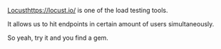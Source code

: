 [Locust](https://locust.io/)https://locust.io/ is one of the load testing tools.

It allows us to hit endpoints in certain amount of users simultaneously.  

So yeah, try it and you find a gem.
